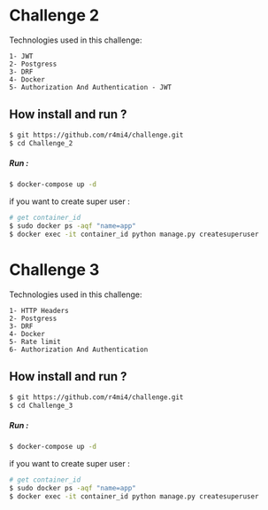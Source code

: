 
# Challenge 2

Technologies used in this challenge:

    1- JWT
    2- Postgress
    3- DRF
    4- Docker
    5- Authorization And Authentication - JWT

## How install and run ?
```bash
$ git https://github.com/r4mi4/challenge.git
$ cd Challenge_2
```
##### Run :
```bash
$ docker-compose up -d
```
if you want to create super user :
```bash
# get container_id
$ sudo docker ps -aqf "name=app"
$ docker exec -it container_id python manage.py createsuperuser
```
# Challenge 3

Technologies used in this challenge:

    1- HTTP Headers
    2- Postgress
    3- DRF 
    4- Docker 
    5- Rate limit 
    6- Authorization And Authentication 

## How install and run ?
```bash
$ git https://github.com/r4mi4/challenge.git
$ cd Challenge_3
```
##### Run :
```bash
$ docker-compose up -d
```
if you want to create super user :
```bash
# get container_id
$ sudo docker ps -aqf "name=app"
$ docker exec -it container_id python manage.py createsuperuser
```
